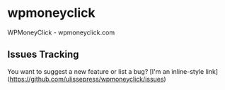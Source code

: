 # wpmoneyclick
WPMoneyClick - wpmoneyclick.com

## Issues Tracking

You want to suggest a new feature or list a bug? [I'm an inline-style link] (https://github.com/ulissepress/wpmoneyclick/issues)
